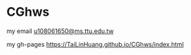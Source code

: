 # CGhws
my email u108061650@ms.ttu.edu.tw 

my gh-pages https://TaiLinHuang.github.io/CGhws/index.html
